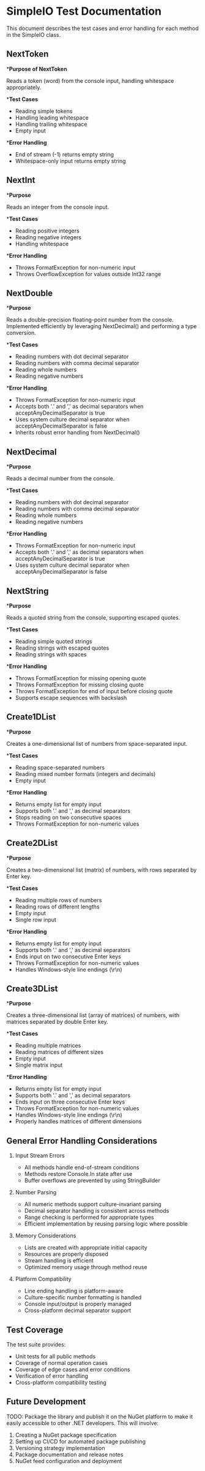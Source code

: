 # SimpleIO Test Documentation

This document describes the test cases and error handling for each method in the SimpleIO class.

## NextToken

***Purpose of NextToken**

Reads a token (word) from the console input, handling whitespace appropriately.

***Test Cases**

- Reading simple tokens
- Handling leading whitespace
- Handling trailing whitespace
- Empty input

***Error Handling**

- End of stream (-1) returns empty string
- Whitespace-only input returns empty string

## NextInt

***Purpose**

Reads an integer from the console input.

***Test Cases**

- Reading positive integers
- Reading negative integers
- Handling whitespace

***Error Handling**

- Throws FormatException for non-numeric input
- Throws OverflowException for values outside Int32 range

## NextDouble

***Purpose**

Reads a double-precision floating-point number from the console. Implemented efficiently by leveraging NextDecimal() and performing a type conversion.

***Test Cases**

- Reading numbers with dot decimal separator
- Reading numbers with comma decimal separator
- Reading whole numbers
- Reading negative numbers

***Error Handling**

- Throws FormatException for non-numeric input
- Accepts both '.' and ',' as decimal separators when acceptAnyDecimalSeparator is true
- Uses system culture decimal separator when acceptAnyDecimalSeparator is false
- Inherits robust error handling from NextDecimal()

## NextDecimal

***Purpose**

Reads a decimal number from the console.

***Test Cases**

- Reading numbers with dot decimal separator
- Reading numbers with comma decimal separator
- Reading whole numbers
- Reading negative numbers

***Error Handling**

- Throws FormatException for non-numeric input
- Accepts both '.' and ',' as decimal separators when acceptAnyDecimalSeparator is true
- Uses system culture decimal separator when acceptAnyDecimalSeparator is false

## NextString

***Purpose**

Reads a quoted string from the console, supporting escaped quotes.

***Test Cases**

- Reading simple quoted strings
- Reading strings with escaped quotes
- Reading strings with spaces

***Error Handling**

- Throws FormatException for missing opening quote
- Throws FormatException for missing closing quote
- Throws FormatException for end of input before closing quote
- Supports escape sequences with backslash

## Create1DList

***Purpose**

Creates a one-dimensional list of numbers from space-separated input.

***Test Cases**

- Reading space-separated numbers
- Reading mixed number formats (integers and decimals)
- Empty input

***Error Handling**

- Returns empty list for empty input
- Supports both '.' and ',' as decimal separators
- Stops reading on two consecutive spaces
- Throws FormatException for non-numeric values

## Create2DList

***Purpose**

Creates a two-dimensional list (matrix) of numbers, with rows separated by Enter key.

***Test Cases**

- Reading multiple rows of numbers
- Reading rows of different lengths
- Empty input
- Single row input

***Error Handling**

- Returns empty list for empty input
- Supports both '.' and ',' as decimal separators
- Ends input on two consecutive Enter keys
- Throws FormatException for non-numeric values
- Handles Windows-style line endings (\r\n)

## Create3DList

***Purpose**

Creates a three-dimensional list (array of matrices) of numbers, with matrices separated by double Enter key.

***Test Cases**

- Reading multiple matrices
- Reading matrices of different sizes
- Empty input
- Single matrix input

***Error Handling**

- Returns empty list for empty input
- Supports both '.' and ',' as decimal separators
- Ends input on three consecutive Enter keys
- Throws FormatException for non-numeric values
- Handles Windows-style line endings (\r\n)
- Properly handles matrices of different dimensions

## General Error Handling Considerations

1. Input Stream Errors
   - All methods handle end-of-stream conditions
   - Methods restore Console.In state after use
   - Buffer overflows are prevented by using StringBuilder

2. Number Parsing
   - All numeric methods support culture-invariant parsing
   - Decimal separator handling is consistent across methods
   - Range checking is performed for appropriate types
   - Efficient implementation by reusing parsing logic where possible

3. Memory Considerations
   - Lists are created with appropriate initial capacity
   - Resources are properly disposed
   - Stream handling is efficient
   - Optimized memory usage through method reuse

4. Platform Compatibility
   - Line ending handling is platform-aware
   - Culture-specific number formatting is handled
   - Console input/output is properly managed
   - Cross-platform decimal separator support

## Test Coverage

The test suite provides:

- Unit tests for all public methods
- Coverage of normal operation cases
- Coverage of edge cases and error conditions
- Verification of error handling
- Cross-platform compatibility testing

## Future Development

TODO: Package the library and publish it on the NuGet platform to make it easily accessible to other .NET developers. This will involve:

1. Creating a NuGet package specification
2. Setting up CI/CD for automated package publishing
3. Versioning strategy implementation
4. Package documentation and release notes
5. NuGet feed configuration and deployment
